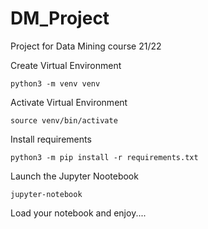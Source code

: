 # DM_Project
Project for Data Mining course 21/22

Create Virtual Environment
~~~~
python3 -m venv venv
~~~~
Activate Virtual Environment
~~~~
source venv/bin/activate
~~~~

Install requirements
~~~~
python3 -m pip install -r requirements.txt
~~~~

Launch the Jupyter Nootebook
~~~~
jupyter-notebook
~~~~

Load your notebook and enjoy....
